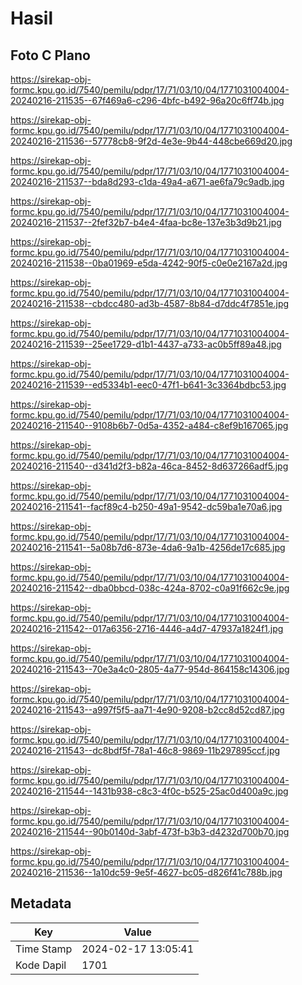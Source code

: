 # Hasil

## Foto C Plano

https://sirekap-obj-formc.kpu.go.id/7540/pemilu/pdpr/17/71/03/10/04/1771031004004-20240216-211535--67f469a6-c296-4bfc-b492-96a20c6ff74b.jpg

https://sirekap-obj-formc.kpu.go.id/7540/pemilu/pdpr/17/71/03/10/04/1771031004004-20240216-211536--57778cb8-9f2d-4e3e-9b44-448cbe669d20.jpg

https://sirekap-obj-formc.kpu.go.id/7540/pemilu/pdpr/17/71/03/10/04/1771031004004-20240216-211537--bda8d293-c1da-49a4-a671-ae6fa79c9adb.jpg

https://sirekap-obj-formc.kpu.go.id/7540/pemilu/pdpr/17/71/03/10/04/1771031004004-20240216-211537--2fef32b7-b4e4-4faa-bc8e-137e3b3d9b21.jpg

https://sirekap-obj-formc.kpu.go.id/7540/pemilu/pdpr/17/71/03/10/04/1771031004004-20240216-211538--0ba01969-e5da-4242-90f5-c0e0e2167a2d.jpg

https://sirekap-obj-formc.kpu.go.id/7540/pemilu/pdpr/17/71/03/10/04/1771031004004-20240216-211538--cbdcc480-ad3b-4587-8b84-d7ddc4f7851e.jpg

https://sirekap-obj-formc.kpu.go.id/7540/pemilu/pdpr/17/71/03/10/04/1771031004004-20240216-211539--25ee1729-d1b1-4437-a733-ac0b5ff89a48.jpg

https://sirekap-obj-formc.kpu.go.id/7540/pemilu/pdpr/17/71/03/10/04/1771031004004-20240216-211539--ed5334b1-eec0-47f1-b641-3c3364bdbc53.jpg

https://sirekap-obj-formc.kpu.go.id/7540/pemilu/pdpr/17/71/03/10/04/1771031004004-20240216-211540--9108b6b7-0d5a-4352-a484-c8ef9b167065.jpg

https://sirekap-obj-formc.kpu.go.id/7540/pemilu/pdpr/17/71/03/10/04/1771031004004-20240216-211540--d341d2f3-b82a-46ca-8452-8d637266adf5.jpg

https://sirekap-obj-formc.kpu.go.id/7540/pemilu/pdpr/17/71/03/10/04/1771031004004-20240216-211541--facf89c4-b250-49a1-9542-dc59ba1e70a6.jpg

https://sirekap-obj-formc.kpu.go.id/7540/pemilu/pdpr/17/71/03/10/04/1771031004004-20240216-211541--5a08b7d6-873e-4da6-9a1b-4256de17c685.jpg

https://sirekap-obj-formc.kpu.go.id/7540/pemilu/pdpr/17/71/03/10/04/1771031004004-20240216-211542--dba0bbcd-038c-424a-8702-c0a91f662c9e.jpg

https://sirekap-obj-formc.kpu.go.id/7540/pemilu/pdpr/17/71/03/10/04/1771031004004-20240216-211542--017a6356-2716-4446-a4d7-47937a1824f1.jpg

https://sirekap-obj-formc.kpu.go.id/7540/pemilu/pdpr/17/71/03/10/04/1771031004004-20240216-211543--70e3a4c0-2805-4a77-954d-864158c14306.jpg

https://sirekap-obj-formc.kpu.go.id/7540/pemilu/pdpr/17/71/03/10/04/1771031004004-20240216-211543--a997f5f5-aa71-4e90-9208-b2cc8d52cd87.jpg

https://sirekap-obj-formc.kpu.go.id/7540/pemilu/pdpr/17/71/03/10/04/1771031004004-20240216-211543--dc8bdf5f-78a1-46c8-9869-11b297895ccf.jpg

https://sirekap-obj-formc.kpu.go.id/7540/pemilu/pdpr/17/71/03/10/04/1771031004004-20240216-211544--1431b938-c8c3-4f0c-b525-25ac0d400a9c.jpg

https://sirekap-obj-formc.kpu.go.id/7540/pemilu/pdpr/17/71/03/10/04/1771031004004-20240216-211544--90b0140d-3abf-473f-b3b3-d4232d700b70.jpg

https://sirekap-obj-formc.kpu.go.id/7540/pemilu/pdpr/17/71/03/10/04/1771031004004-20240216-211536--1a10dc59-9e5f-4627-bc05-d826f41c788b.jpg


## Metadata

| Key        | Value               |
| ---------- | ------------------- |
| Time Stamp | 2024-02-17 13:05:41 |
| Kode Dapil | 1701                |



